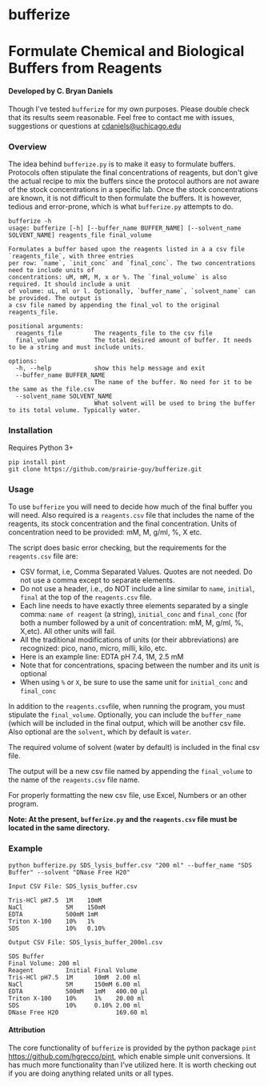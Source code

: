 # bufferize
# Formulate Chemical and Biological Buffers from Reagents

#### Developed by C. Bryan Daniels
Though I've tested `bufferize` for my own purposes. Please double check that its results seem reasonable. Feel free to contact me with issues, suggestions or questions at cdaniels@uchicago.edu

### Overview
The idea behind `bufferize.py` is to make it easy to formulate buffers. Protocols often stipulate the final concentrations of reagents, but don't give the actual recipe to mix the buffers since the protocol authors are not aware of the stock concentrations in a specific lab. Once the stock concentrations are known, it is not difficult to then formulate the buffers. It is however, tedious and error-prone, which is what `bufferize.py` attempts to do.

```
bufferize -h
usage: bufferize [-h] [--buffer_name BUFFER_NAME] [--solvent_name SOLVENT_NAME] reagents_file final_volume

Formulates a buffer based upon the reagents listed in a a csv file `reagents_file`, with three entries 
per row: `name`, `init_conc` and `final_conc`. The two concentrations need to include units of 
concentrations: uM, mM, M, x or %. The `final_volume` is also required. It should include a unit 
of volume: uL, ml or l. Optionally, `buffer_name`, `solvent_name` can be provided. The output is 
a csv file named by appending the final_vol to the original reagents_file.

positional arguments:
  reagents_file         The reagents_file to the csv file
  final_volume          The total desired amount of buffer. It needs to be a string and must include units.

options:
  -h, --help            show this help message and exit
  --buffer_name BUFFER_NAME
                        The name of the buffer. No need for it to be the same as the file.csv
  --solvent_name SOLVENT_NAME
                        What solvent will be used to bring the buffer to its total volume. Typically water.        
```

### Installation
Requires Python 3+
``` 
pip install pint
git clone https://github.com/prairie-guy/bufferize.git
```
### Usage
To use `bufferize` you will need to decide how much of the final buffer you will need. Also required is a `reagents.csv` file that includes the name of the reagents, its stock concentration and the final concentration. Units of concentration need to be provided: mM, M, g/ml, %, X etc.

The script does basic error checking, but the requirements for the `reagents.csv` file are:
- CSV format, i.e, Comma Separated Values. Quotes are not needed. Do not use a comma except to separate elements.
- Do not use a header, i.e., do NOT include a line similar to `name`, `initial`, `final` at the top of the `reagents.csv` file.
- Each line needs to have exactly three elements separated by a single comma: `name of reagent` (a string), `initial_conc` and `final_conc` (for both a number followed by a unit of concentration: mM, M, g/ml, %, X,etc). All other units will fail.
- All the traditional modifications of units (or their abbreviations) are recognized: pico, nano, micro, milli, kilo, etc.
- Here is an example line: EDTA pH 7.4, 1M, 2.5 mM
- Note that for concentrations, spacing between the number and its unit is optional
- When using `%` or `X`, be sure to use the same unit for `initial_conc` and `final_conc`

In addition to the `reagents.csv`file, when running the program, you must stipulate the `final_volume`. Optionally, you can include the `buffer_name` (which will be included in the final output, which will be another csv file. Also optional are the `solvent`, which by default is `water`.

The required volume of solvent (water by default) is included in the final csv file.

The output will be a new csv file named by appending the `final_volume` to the name of the `reagents.csv` file name.

For properly formatting the new csv file, use Excel, Numbers or an other program.

**Note: At the present, `bufferize.py` and the `reagents.csv` file must be located in the same directory.**

### Example
```
python bufferize.py SDS_lysis_buffer.csv "200 ml" --buffer_name "SDS Buffer" --solvent "DNase Free H20"
```

```Input CSV File: SDS_lysis_buffer.csv```

```
Tris-HCl pH7.5  1M    10mM
NaCl            5M    150mM
EDTA            500mM 1mM
Triton X-100    10%   1%
SDS             10%   0.10%
```

```Output CSV File: SDS_lysis_buffer_200ml.csv```

```
SDS Buffer			
Final Volume: 200 ml			
Reagent         Initial Final Volume
Tris-HCl pH7.5  1M      10mM  2.00 ml
NaCl            5M      150mM 6.00 ml
EDTA            500mM   1mM   400.00 µl
Triton X-100    10%     1%    20.00 ml
SDS             10%     0.10% 2.00 ml
DNase Free H20                169.60 ml
```
#### Attribution
The core functionality of `bufferize` is provided by the python package `pint` https://github.com/hgrecco/pint, which enable simple unit conversions. It has much more functionality than I've utilized here. It is worth checking out if you are doing anything related units or all types. 


